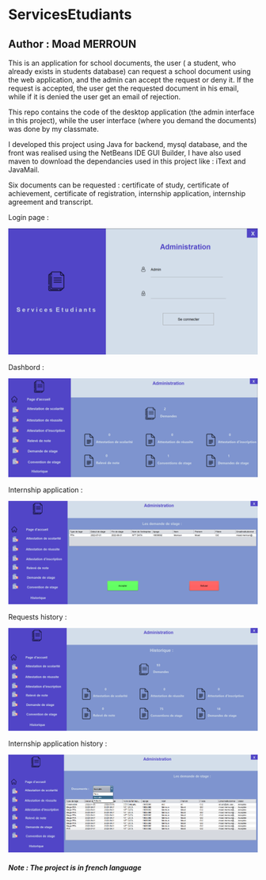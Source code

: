 # ServicesEtudiants

## Author : Moad MERROUN

This is an application for school documents, the user ( a student, who already exists in students database) can request a school document using the web application, and the admin can accept the request or deny it. If the request is accepted, the user get the requested document in his email, while if it is denied the user get an email of rejection.

This repo contains the code of the desktop application (the admin interface in this project), while the user interface (where you demand the documents) was done by my classmate.

I developed this project using Java for backend, mysql database, and the front was realised using the NetBeans IDE GUI Builder, I have also used maven to download the dependancies used in this project like : iText and JavaMail.

Six documents can be requested : certificate of study, certificate of achievement, certificate of registration, internship application, internship agreement and transcript.

Login page : 

![login](https://github.com/MoadMerroun/ServicesEtudiants/blob/aa15342dae25d9885442cd00f61a6b77be323f4c/App_screenshots/login.png)

Dashbord : 

![Dashbord](https://github.com/MoadMerroun/ServicesEtudiants/blob/aa15342dae25d9885442cd00f61a6b77be323f4c/App_screenshots/Dashbord.png)

Internship application : 

![demande_stage](https://github.com/MoadMerroun/ServicesEtudiants/blob/aa15342dae25d9885442cd00f61a6b77be323f4c/App_screenshots/demande_stage.png)

Requests history : 

![historique](https://github.com/MoadMerroun/ServicesEtudiants/blob/aa15342dae25d9885442cd00f61a6b77be323f4c/App_screenshots/historique.png)

Internship application history : 

![histo_filtre](https://github.com/MoadMerroun/ServicesEtudiants/blob/aa15342dae25d9885442cd00f61a6b77be323f4c/App_screenshots/histo_filtre.png)

##### Note : The project is in french language
